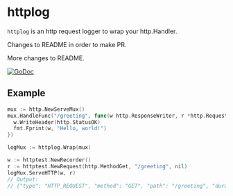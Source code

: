 # httplog
`httplog` is an http request logger to wrap your http.Handler.

Changes to README in order to make PR.

More changes to README.

[![GoDoc](https://godoc.org/github.com/crhntr/httplog?status.svg)](https://godoc.org/github.com/crhntr/httplog)

## Example
```go
mux := http.NewServeMux()
mux.HandleFunc("/greeting", func(w http.ResponseWriter, r *http.Request) {
  w.WriteHeader(http.StatusOK)
  fmt.Fprint(w, "Hello, world!")
})

logMux := httplog.Wrap(mux)

w := httptest.NewRecorder()
r := httptest.NewRequest(http.MethodGet, "/greeting", nil)
logMux.ServeHTTP(w, r)
// Output:
// {"type": "HTTP_REQUEST", "method": "GET", "path": "/greeting", "duration": "48.572µs", "status": 200}
```
